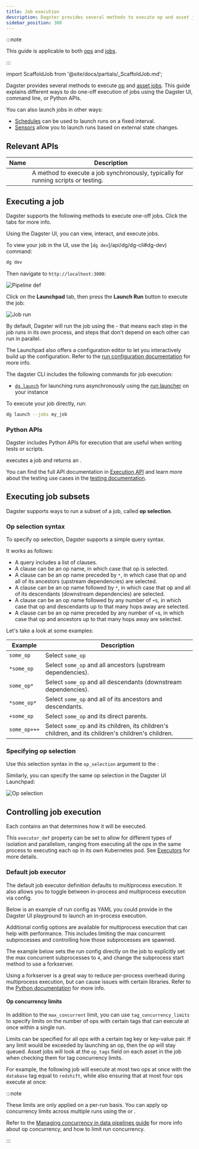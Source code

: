 ```yaml
---
title: Job execution
description: Dagster provides several methods to execute op and asset jobs using the UI, command line, Python APIs, or via schedules or sensors.
sidebar_position: 300
---
```


:::note

This guide is applicable to both [ops](/guides/build/ops/) and [jobs](/guides/build/jobs/).

:::

import ScaffoldJob from '@site/docs/partials/\_ScaffoldJob.md';

<ScaffoldJob />

Dagster provides several methods to execute [op](/guides/build/jobs/op-jobs) and [asset jobs](/guides/build/jobs/asset-jobs). This guide explains different ways to do one-off execution of jobs using the Dagster UI, command line, or Python APIs.

You can also launch jobs in other ways:

- [Schedules](/guides/automate/schedules/) can be used to launch runs on a fixed interval.
- [Sensors](/guides/automate/sensors/) allow you to launch runs based on external state changes.

## Relevant APIs

| Name                                                            | Description                                                                        |
| --------------------------------------------------------------- | ---------------------------------------------------------------------------------- |
| <PyObject section="jobs" module="dagster" object="JobDefinition.execute_in_process" /> | A method to execute a job synchronously, typically for running scripts or testing. |

## Executing a job

Dagster supports the following methods to execute one-off jobs. Click the tabs for more info.

<Tabs>
<TabItem value="Dagster UI">

Using the Dagster UI, you can view, interact, and execute jobs.

To view your job in the UI, use the [`dg dev`]/api/dg/dg-cli#dg-dev) command:

```bash
dg dev
```

Then navigate to `http://localhost:3000`:

![Pipeline def](/images/guides/build/ops/pipeline-def.png)

Click on the **Launchpad** tab, then press the **Launch Run** button to execute the job:

![Job run](/images/guides/build/ops/pipeline-run.png)

By default, Dagster will run the job using the <PyObject section="execution" module="dagster" object="multiprocess_executor" /> - that means each step in the job runs in its own process, and steps that don't depend on each other can run in parallel.

The Launchpad also offers a configuration editor to let you interactively build up the configuration. Refer to the [run configuration documentation](/guides/operate/configuration/run-configuration#specifying-runtime-configuration) for more info.

</TabItem>
<TabItem value="Command line">

The dagster CLI includes the following commands for job execution:

- [`dg launch`](/api/dg/dg-cli#dg-launch) for launching runs asynchronously using the [run launcher](/deployment/execution/run-launchers) on your instance

To execute your job directly, run:

```bash
dg launch --jobs my_job
```

</TabItem>
<TabItem value="Python">

### Python APIs

Dagster includes Python APIs for execution that are useful when writing tests or scripts.

<PyObject section="jobs" module="dagster" object="JobDefinition.execute_in_process" /> executes a job and
returns an <PyObject section="execution" module="dagster" object="ExecuteInProcessResult" />.

<CodeExample path="docs_snippets/docs_snippets/concepts/ops_jobs_graphs/job_execution.py" startAfter="start_execute" endBefore="end_execute" title="src/<project_name>/defs/assets.py"/>

You can find the full API documentation in [Execution API](/api/dagster/execution) and learn more about the testing use cases in the [testing documentation](/guides/test/).

</TabItem>
</Tabs>

## Executing job subsets

Dagster supports ways to run a subset of a job, called **op selection**.

### Op selection syntax

To specify op selection, Dagster supports a simple query syntax.

It works as follows:

- A query includes a list of clauses.
- A clause can be an op name, in which case that op is selected.
- A clause can be an op name preceded by `*`, in which case that op and all of its ancestors (upstream dependencies) are selected.
- A clause can be an op name followed by `*`, in which case that op and all of its descendants (downstream dependencies) are selected.
- A clause can be an op name followed by any number of `+`s, in which case that op and descendants up to that many hops away are selected.
- A clause can be an op name preceded by any number of `+`s, in which case that op and ancestors up to that many hops away are selected.

Let's take a look at some examples:

| Example      | Description                                                                                         |
| ------------ | --------------------------------------------------------------------------------------------------- |
| `some_op`    | Select `some_op`                                                                                    |
| `*some_op`   | Select `some_op` and all ancestors (upstream dependencies).                                         |
| `some_op*`   | Select `some_op` and all descendants (downstream dependencies).                                     |
| `*some_op*`  | Select `some_op` and all of its ancestors and descendants.                                          |
| `+some_op`   | Select `some_op` and its direct parents.                                                            |
| `some_op+++` | Select `some_op` and its children, its children's children, and its children's children's children. |

### Specifying op selection

Use this selection syntax in the `op_selection` argument to the <PyObject section="jobs" module="dagster" object="JobDefinition.execute_in_process" />:

<CodeExample path="docs_snippets/docs_snippets/concepts/ops_jobs_graphs/job_execution.py" startAfter="start_op_selection_marker" endBefore="end_op_selection_marker" title="src/<project_name>/defs/jobs.py"/>

Similarly, you can specify the same op selection in the Dagster UI Launchpad:

![Op selection](/images/guides/build/ops/solid-selection.png)

## Controlling job execution

Each <PyObject section="jobs" module="dagster" object="JobDefinition" /> contains an <PyObject section="internals" module="dagster" object="ExecutorDefinition" /> that determines how it will be executed.

This `executor_def` property can be set to allow for different types of isolation and parallelism, ranging from executing all the ops in the same process to executing each op in its own Kubernetes pod. See [Executors](/guides/operate/run-executors) for more details.

### Default job executor

The default job executor definition defaults to multiprocess execution. It also allows you to toggle between in-process and multiprocess execution via config.

Below is an example of run config as YAML you could provide in the Dagster UI playground to launch an in-process execution.

<CodeExample path="docs_snippets/docs_snippets/concepts/ops_jobs_graphs/job_execution.py" startAfter="start_ip_yaml" endBefore="end_ip_yaml" />

Additional config options are available for multiprocess execution that can help with performance. This includes limiting the max concurrent subprocesses and controlling how those subprocesses are spawned.

The example below sets the run config directly on the job to explicitly set the max concurrent subprocesses to `4`, and change the subprocess start method to use a forkserver.

<CodeExample path="docs_snippets/docs_snippets/concepts/ops_jobs_graphs/job_execution.py" startAfter="start_mp_cfg" endBefore="end_mp_cfg" title="src/<project_name>/defs/jobs.py"/>

Using a forkserver is a great way to reduce per-process overhead during multiprocess execution, but can cause issues with certain libraries. Refer to the [Python documentation](https://docs.python.org/3/library/multiprocessing.html#contexts-and-start-methods) for more info.

#### Op concurrency limits

In addition to the `max_concurrent` limit, you can use `tag_concurrency_limits` to specify limits on the number of ops with certain tags that can execute at once within a single run.

Limits can be specified for all ops with a certain tag key or key-value pair. If any limit would be exceeded by launching an op, then the op will stay queued. Asset jobs will look at the `op_tags` field on each asset in the job when checking them for tag concurrency limits.

For example, the following job will execute at most two ops at once with the `database` tag equal to `redshift`, while also ensuring that at most four ops execute at once:

<CodeExample path="docs_snippets/docs_snippets/concepts/ops_jobs_graphs/job_execution.py" startAfter="start_tag_concurrency" endBefore="end_tag_concurrency" title="src/<project_name>/defs/jobs.py"/>

:::note

These limits are only applied on a per-run basis. You can apply op concurrency limits across multiple runs using the <PyObject section="libraries" module="dagster_celery" object="celery_executor" /> or <PyObject section="libraries" module="dagster_celery_k8s" object="celery_k8s_job_executor" />.

Refer to the [Managing concurrency in data pipelines guide](/guides/operate/managing-concurrency) for more info about op concurrency, and how to limit run concurrency.

:::